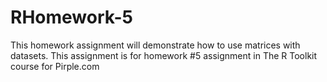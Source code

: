 # RHomework-5
This homework assignment will demonstrate how to use matrices with datasets. This assignment is for homework #5 assignment in The R Toolkit course for Pirple.com
